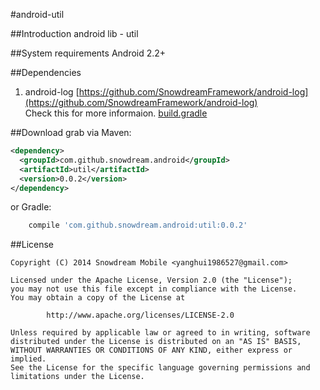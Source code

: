 #android-util

##Introduction
android lib - util

##System requirements
Android 2.2+

##Dependencies
1. android-log [https://github.com/SnowdreamFramework/android-log](https://github.com/SnowdreamFramework/android-log)           
Check this for more informaion. [build.gradle](https://github.com/SnowdreamFramework/android-util/blob/master/lib/build.gradle)


##Download
grab via Maven:

```xml
<dependency>
  <groupId>com.github.snowdream.android</groupId>
  <artifactId>util</artifactId>
  <version>0.0.2</version>
</dependency>
```

or Gradle:
```groovy
    compile 'com.github.snowdream.android:util:0.0.2'
```

##License
```
Copyright (C) 2014 Snowdream Mobile <yanghui1986527@gmail.com>

Licensed under the Apache License, Version 2.0 (the "License");
you may not use this file except in compliance with the License.
You may obtain a copy of the License at

        http://www.apache.org/licenses/LICENSE-2.0

Unless required by applicable law or agreed to in writing, software
distributed under the License is distributed on an "AS IS" BASIS,
WITHOUT WARRANTIES OR CONDITIONS OF ANY KIND, either express or implied.
See the License for the specific language governing permissions and
limitations under the License.
```